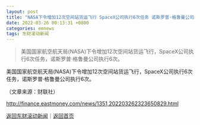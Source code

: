 ```yaml
---
layout: post
title: "NASA下令增加12次空间站货运飞行 SpaceX公司执行6次任务 诺斯罗普·格鲁曼公司执行6次"
date: 2022-03-26 00:13:31 +0800
categories: emnews
tags: 东财滚动新闻
---
```

> 美国国家航空航天局(NASA)下令增加12次空间站货运飞行，SpaceX公司执行6次任务，诺斯罗普·格鲁曼公司执行6次。

<p>美国国家航空航天局(NASA)下令增加12次空间站货运飞行，SpaceX公司执行6次任务，诺斯罗普·格鲁曼公司执行6次。</p><p class="em_media">（文章来源：财联社）</p>

<http://finance.eastmoney.com/news/1351,202203262323650829.html>

[返回东财滚动新闻](//finews.withounder.com/emnews/)｜[返回首页](//finews.withounder.com/)